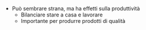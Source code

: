 - Può sembrare strana, ma ha effetti sulla produttività
	- Bilanciare stare a casa e lavorare
	- Importante per produrre prodotti di qualità